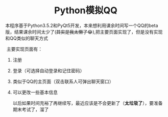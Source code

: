 # <center>Python模拟QQ</center>

​	本程序基于Python3.5.2和PyQt5开发，本来想利用课余时间写一个QQ的beta版，结果课余时间太少了(~~其实是我太懒了~~:joy:),把主要页面实现了，但是没有实现和QQ类似的聊天方式

​	主要实现页面有：

1. 注册

2. 登录（可选择自动登录和记住密码）

3. 类似于QQ的主页面（双击联系人可弹出聊天窗口）

4. 可以更改一些基本信息

   以后如果时间充裕了再继续写，最近应该是不会更新了（**太垃圾了**），要准备期末考试了，溜了

